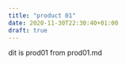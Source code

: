 ```yaml
---
title: "product 01"
date: 2020-11-30T22:30:40+01:00
draft: true
---
```

dit is prod01 from prod01.md

